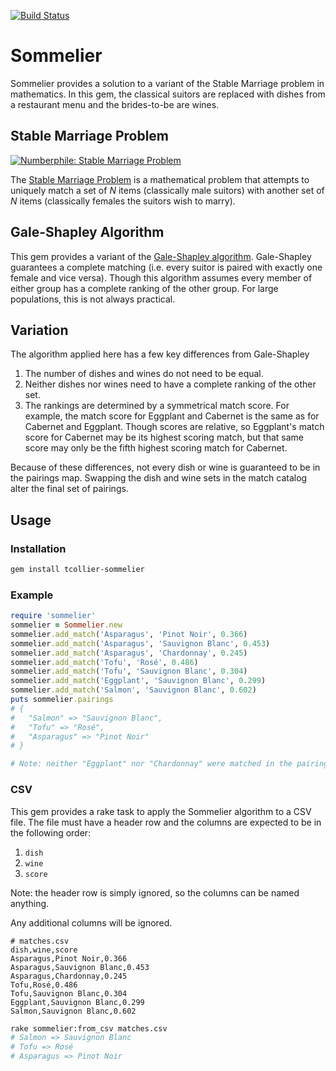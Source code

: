 [![Build Status](https://travis-ci.org/tcollier/sommelier.svg?branch=master)](https://travis-ci.org/tcollier/sommelier)

# Sommelier

Sommelier provides a solution to a variant of the Stable Marriage problem in
mathematics. In this gem, the classical suitors are replaced with dishes from a
restaurant menu and the brides-to-be are wines.

## Stable Marriage Problem

[![Numberphile: Stable Marriage Problem](https://img.youtube.com/vi/Qcv1IqHWAzg/0.jpg)](https://www.youtube.com/watch?v=Qcv1IqHWAzg)

The [Stable Marriage Problem](https://en.wikipedia.org/wiki/Stable_marriage_problem)
is a mathematical problem that attempts to uniquely match a set of _N_ items
(classically male suitors) with another set of _N_ items (classically females the
suitors wish to marry).

## Gale-Shapley Algorithm

This gem provides a variant of the [Gale-Shapley algorithm](https://en.wikipedia.org/wiki/Stable_marriage_problem#Solution).
Gale-Shapley guarantees a complete matching (i.e. every suitor is paired with
exactly one female and vice versa). Though this algorithm assumes every member
of either group has a complete ranking of the other group. For large populations,
this is not always practical.

## Variation

The algorithm applied here has a few key differences from Gale-Shapley

1. The number of dishes and wines do not need to be equal.
2. Neither dishes nor wines need to have a complete ranking of the other set.
3. The rankings are determined by a symmetrical match score. For example, the match
score for Eggplant and Cabernet is the same as for Cabernet and Eggplant. Though scores are
relative, so Eggplant's match score for Cabernet may be its highest scoring match, but
that same score may only be the fifth highest scoring match for Cabernet.

Because of these differences, not every dish or wine is guaranteed to be in the
pairings map. Swapping the dish and wine sets in the match catalog alter the final
set of pairings.

## Usage

### Installation

```bash
gem install tcollier-sommelier
```

### Example

```ruby
require 'sommelier'
sommelier = Sommelier.new
sommelier.add_match('Asparagus', 'Pinot Noir', 0.366)
sommelier.add_match('Asparagus', 'Sauvignon Blanc', 0.453)
sommelier.add_match('Asparagus', 'Chardonnay', 0.245)
sommelier.add_match('Tofu', 'Rosé', 0.486)
sommelier.add_match('Tofu', 'Sauvignon Blanc', 0.304)
sommelier.add_match('Eggplant', 'Sauvignon Blanc', 0.299)
sommelier.add_match('Salmon', 'Sauvignon Blanc', 0.602)
puts sommelier.pairings
# {
#   "Salmon" => "Sauvignon Blanc",
#   "Tofu" => "Rosé",
#   "Asparagus" => "Pinot Noir"
# }

# Note: neither "Eggplant" nor "Chardonnay" were matched in the pairings map
```

### CSV

This gem provides a rake task to apply the Sommelier algorithm to a CSV file.
The file must have a header row and the columns are expected to be in the following
order:

1. `dish`
2. `wine`
3. `score`

Note: the header row is simply ignored, so the columns can be named anything.

Any additional columns will be ignored.

```csv
# matches.csv
dish,wine,score
Asparagus,Pinot Noir,0.366
Asparagus,Sauvignon Blanc,0.453
Asparagus,Chardonnay,0.245
Tofu,Rosé,0.486
Tofu,Sauvignon Blanc,0.304
Eggplant,Sauvignon Blanc,0.299
Salmon,Sauvignon Blanc,0.602
```

```bash
rake sommelier:from_csv matches.csv
# Salmon => Sauvignon Blanc
# Tofu => Rosé
# Asparagus => Pinot Noir
```

